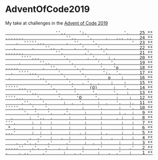 # AdventOfCode2019

My take at challenges in the [Advent of Code 2019](https://adventofcode.com/2019)

<pre>
<a href="./Day25 - Cryostasis"                        >                   ''..     ':.              '.    25 **</a>
<a href="./Day24 - Planet of Discord"                 >.......                ''..    '.     .   ... ..   24 **</a>
<a href="./Day23 - Category Six"                      >    .  '''''...        .  ''.    '.             '  23 **</a>
<a href="./Day22 - Slam Shuffle"                      >   .      .    ''..  .    .  '.    '. .            22 **</a>
<a href="./Day21 - Springdroid Adventure"             >.......            ''.        .'.    '.            21 **</a>
<a href="./Day20 - Donut Maze"                        >      ''''...         '.       . '.    : .         20 **</a>
<a href="./Day19 - Tractor Beam"                      >     .       ''..       '.         '.   '.         19 **</a>
<a href="./Day18 - Many-Worlds Interpretation"        >.....         .  ''.      '. .      '.   'o        18 **</a>
<a href="./Day17 - Set and Forget"                    >  .  ''''...        '.      '.       ':.  '.       17 **</a>
<a href="./Day16 - Flawed Frequency Transmission"     > .          '..       '.      '.       o    :      16 **</a>
<a href="./Day15 - Oxygen System"                     >               '.       '.   . '.  .    :    :     15 **</a>
<a href="./Day14 - Space Stoichiometry"               >'''''...         '.      '.     (O)      :   '.    14 **</a>
<a href="./Day13 - Care Package"                      >        ''..       '.     '.     '.      '.   :    13 **</a>
<a href="./Day12 - The N-Body Problem"                >''''...     '.      '.     'O     '.      :    :   12 **</a>
<a href="./Day11 - Space Police"                      >      .''.    '.      :  .  '.     :  .   '.   :.  11 **</a>
<a href="./Day10 - Monitoring Station"                >'''''..   '.   '.      .     :     '.      :   '.  10 **</a>
<a href="./Day09 - Sensor Boost"                      >       '.  '.   '.    .'.     :     :      : .  :   9 **</a>
<a href="./Day08 - Space Image Format"                >  .      :  '..  .      :     :     :     . :   :   8 **</a>
<a href="./Day07 - Amplification Circuit"             >'''.      :  :   :      :     :     :       :   :   7 **</a>
<a href="./Day06 - Universal Orbit Map"               > * .      :  :   :      :     :     :       :   :   6 **</a>
<a href="./Day05 - Sunny with a Chance of Asteroids"  >...'      :  :   :      :   . :     : .     :   :   5 **</a>
<a href="./Day04 - Secure Container"                  >         .  .'   :   .  :     :     :   .   :   :   4 **</a>
<a href="./Day03 - Crossed Wires"                     >    .  .'. .'   .'     .'     :  .  :      :    :   3 **</a>
<a href="./Day02 - 1202 Program Alarm"                >.....''   .'.  .'   .  :     :     .'      :   .'   2 **</a>
<a href="./Day01 - The Tyranny of the Rocket Equation">.    . ..'    .'      :   . .'     :   .  .'   :    1 **</a>
</pre>
